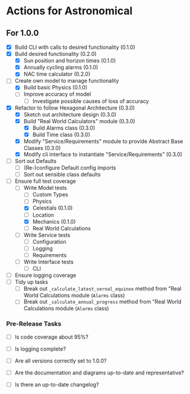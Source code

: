 # Actions for Astronomical
## For 1.0.0
- [x] Build CLI with calls to desired functionality (0.1.0)
- [x] Build desired functionality (0.2.0)
  - [x] Sun position and horizon times (0.1.0)
  - [x] Annually cycling alarms (0.1.0)
  - [x] NAC time calculator (0.2.0)
- [ ] Create own model to manage functionality
  - [x] Build basic Physics (0.1.0)
  - [ ] Improve accuracy of model
    - [ ] Investigate possible causes of loss of accuracy
- [x] Refactor to follow Hexagonal Architecture (0.3.0)
  - [x] Sketch out architecture design (0.3.0)
  - [X] Build "Real World Calculators" module (0.3.0)
    - [x] Build Alarms class (0.3.0)
    - [X] Build Time class (0.3.0)
  - [x] Modify "Service/Requirements" module to provide Abstract Base Classes (0.3.0)
  - [x] Modify cli interface to instantiate "Service/Requirements" (0.3.0)
- [ ] Sort out Defaults
  - [ ] (Re-)configure Default config imports
  - [ ] Sort out sensible class defaults
- [ ] Ensure full test coverage
  - [ ] Write Model tests
    - [ ] Custom Types
    - [ ] Physics
    - [x] Celestials (0.1.0)
    - [ ] Location
    - [x] Mechanics (0.1.0)
    - [ ] Real World Calculations
  - [ ] Write Service tests
    - [ ] Configuration
    - [ ] Logging
    - [ ] Requirements
  - [ ] Write Interface tests
    - [ ] CLI
- [ ] Ensure logging coverage
- [ ] Tidy up tasks
  - [ ] Break out `_calculate_latest_vernal_equinox` method from "Real World Calculations module (`Alarms` class)
  - [ ] Break out `_calculate_annual_progress` method from "Real World Calculations module (`Alarms` class)

### Pre-Release Tasks
- [ ] Is code coverage about 95%?
- [ ] Is logging complete?
- [ ] Are all versions correctly set to 1.0.0?
- [ ] Are the documentation and diagrams up-to-date and representative?
- [ ] Is there an up-to-date changelog?

